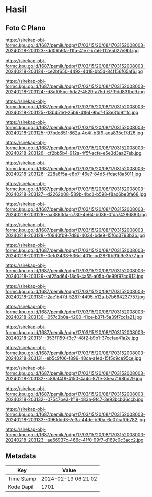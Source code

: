 # Hasil

## Foto C Plano

https://sirekap-obj-formc.kpu.go.id/f687/pemilu/pdpr/17/03/15/20/08/1703152008003-20240218-203123--dd06b6fa-f1fa-41e7-b7a6-f12e5027e9bf.jpg

https://sirekap-obj-formc.kpu.go.id/f687/pemilu/pdpr/17/03/15/20/08/1703152008003-20240218-203124--ce2bf650-4492-4d18-bb5d-84f156f65af6.jpg

https://sirekap-obj-formc.kpu.go.id/f687/pemilu/pdpr/17/03/15/20/08/1703152008003-20240218-203124--d8df05bc-5da2-4529-a75d-67f9dd831bc9.jpg

https://sirekap-obj-formc.kpu.go.id/f687/pemilu/pdpr/17/03/15/20/08/1703152008003-20240218-203125--13b451e1-25b6-4194-9bcf-f53e31d9f1fc.jpg

https://sirekap-obj-formc.kpu.go.id/f687/pemilu/pdpr/17/03/15/20/08/1703152008003-20240218-203125--97bde851-862a-4c4f-b3f9-ada835ef7d26.jpg

https://sirekap-obj-formc.kpu.go.id/f687/pemilu/pdpr/17/03/15/20/08/1703152008003-20240218-203126--cf2bb5b4-912a-4f5f-acfe-e5e3d3aa27eb.jpg

https://sirekap-obj-formc.kpu.go.id/f687/pemilu/pdpr/17/03/15/20/08/1703152008003-20240218-203126--228a6f5a-e8b7-46e7-84d5-ffdacf8a5011.jpg

https://sirekap-obj-formc.kpu.go.id/f687/pemilu/pdpr/17/03/15/20/08/1703152008003-20240218-203127--d2262b08-589b-4bc0-b598-f8ad6be3fa68.jpg

https://sirekap-obj-formc.kpu.go.id/f687/pemilu/pdpr/17/03/15/20/08/1703152008003-20240218-203128--aa3863da-c730-4e64-b036-0fda74286883.jpg

https://sirekap-obj-formc.kpu.go.id/f687/pemilu/pdpr/17/03/15/20/08/1703152008003-20240218-203128--f0940fb9-7d86-4034-bde9-15f6d3793b3b.jpg

https://sirekap-obj-formc.kpu.go.id/f687/pemilu/pdpr/17/03/15/20/08/1703152008003-20240218-203129--0efd3433-536d-401e-bd28-1fb91b9e3577.jpg

https://sirekap-obj-formc.kpu.go.id/f687/pemilu/pdpr/17/03/15/20/08/1703152008003-20240218-203129--af25ad64-18c6-4a55-a05b-0e99f97cd912.jpg

https://sirekap-obj-formc.kpu.go.id/f687/pemilu/pdpr/17/03/15/20/08/1703152008003-20240218-203130--2ae1b47d-5287-4495-b12a-b7b664237757.jpg

https://sirekap-obj-formc.kpu.go.id/f687/pemilu/pdpr/17/03/15/20/08/1703152008003-20240218-203130--057c3b0a-4200-41ce-b37f-5a39f7cc1a21.jpg

https://sirekap-obj-formc.kpu.go.id/f687/pemilu/pdpr/17/03/15/20/08/1703152008003-20240218-203131--353f1159-f3c7-48f2-b9b1-37ccfae41a2e.jpg

https://sirekap-obj-formc.kpu.go.id/f687/pemilu/pdpr/17/03/15/20/08/1703152008003-20240218-203131--eb5c9f06-f899-48ca-a1ed-15f5c9ce95ce.jpg

https://sirekap-obj-formc.kpu.go.id/f687/pemilu/pdpr/17/03/15/20/08/1703152008003-20240218-203132--c89af4f8-4150-4a4c-87fe-35ea7168bd29.jpg

https://sirekap-obj-formc.kpu.go.id/f687/pemilu/pdpr/17/03/15/20/08/1703152008003-20240218-203132--07547be3-1f19-483a-9fc7-3e93bcb36ccb.jpg

https://sirekap-obj-formc.kpu.go.id/f687/pemilu/pdpr/17/03/15/20/08/1703152008003-20240218-203133--096fddd3-7e3a-44de-b90a-6c07caf0b782.jpg

https://sirekap-obj-formc.kpu.go.id/f687/pemilu/pdpr/17/03/15/20/08/1703152008003-20240218-203123--ae66937c-466c-41f0-99f7-d169c0c3acc2.jpg


## Metadata

| Key        | Value               |
| ---------- | ------------------- |
| Time Stamp | 2024-02-19 06:21:02 |
| Kode Dapil | 1701                |



